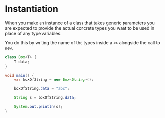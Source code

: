 # Instantiation

When you make an instance of a class that takes generic parameters
you are expected to provide the actual concrete types you want to be used
in place of any type variables.

You do this by writing the name of the types inside a `<>` alongside the call to `new`.

```java
class Box<T> {
    T data;
}

void main() {
    var boxOfString = new Box<String>();

    boxOfString.data = "abc";

    String s = boxOfString.data;

    System.out.println(s);
}
```